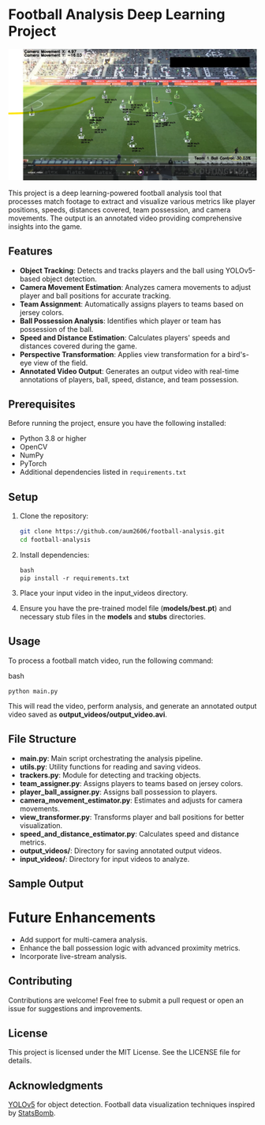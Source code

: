 # Football Analysis Deep Learning Project

![Sample Output](output_videos/output_sample_screenshot.jpg)

This project is a deep learning-powered football analysis tool that processes match footage to extract and visualize various metrics like player positions, speeds, distances covered, team possession, and camera movements. The output is an annotated video providing comprehensive insights into the game.

## Features

- **Object Tracking**: Detects and tracks players and the ball using YOLOv5-based object detection.
- **Camera Movement Estimation**: Analyzes camera movements to adjust player and ball positions for accurate tracking.
- **Team Assignment**: Automatically assigns players to teams based on jersey colors.
- **Ball Possession Analysis**: Identifies which player or team has possession of the ball.
- **Speed and Distance Estimation**: Calculates players' speeds and distances covered during the game.
- **Perspective Transformation**: Applies view transformation for a bird's-eye view of the field.
- **Annotated Video Output**: Generates an output video with real-time annotations of players, ball, speed, distance, and team possession.

## Prerequisites

Before running the project, ensure you have the following installed:

- Python 3.8 or higher
- OpenCV
- NumPy
- PyTorch
- Additional dependencies listed in `requirements.txt`

## Setup

1. Clone the repository:

    ```bash
    git clone https://github.com/aum2606/football-analysis.git
    cd football-analysis
    ```
2. Install dependencies:
    ```
    bash
    pip install -r requirements.txt
    ```
3. Place your input video in the input_videos directory.

4. Ensure you have the pre-trained model file (**models/best.pt**) and necessary stub files in the **models** and **stubs** directories.

## Usage

To process a football match video, run the following command:

bash
```
python main.py
```

This will read the video, perform analysis, and generate an annotated output video saved as **output_videos/output_video.avi**.

## File Structure

- **main.py**: Main script orchestrating the analysis pipeline.
- **utils.py**: Utility functions for reading and saving videos.
- **trackers.py**: Module for detecting and tracking objects.
- **team_assigner.py**: Assigns players to teams based on jersey colors.
- **player_ball_assigner.py**: Assigns ball possession to players.
- **camera_movement_estimator.py**: Estimates and adjusts for camera movements.
- **view_transformer.py**: Transforms player and ball positions for better visualization.
- **speed_and_distance_estimator.py**: Calculates speed and distance metrics.
- **output_videos/**: Directory for saving annotated output videos.
- **input_videos/**: Directory for input videos to analyze.

## Sample Output

# Future Enhancements
- Add support for multi-camera analysis.
- Enhance the ball possession logic with advanced proximity metrics.
- Incorporate live-stream analysis.

## Contributing

Contributions are welcome! Feel free to submit a pull request or open an issue for suggestions and improvements.

## License

This project is licensed under the MIT License. See the LICENSE file for details.

## Acknowledgments

[YOLOv5](https://docs.ultralytics.com/) for object detection.
Football data visualization techniques inspired by [StatsBomb](https://statsbomb.com/).

